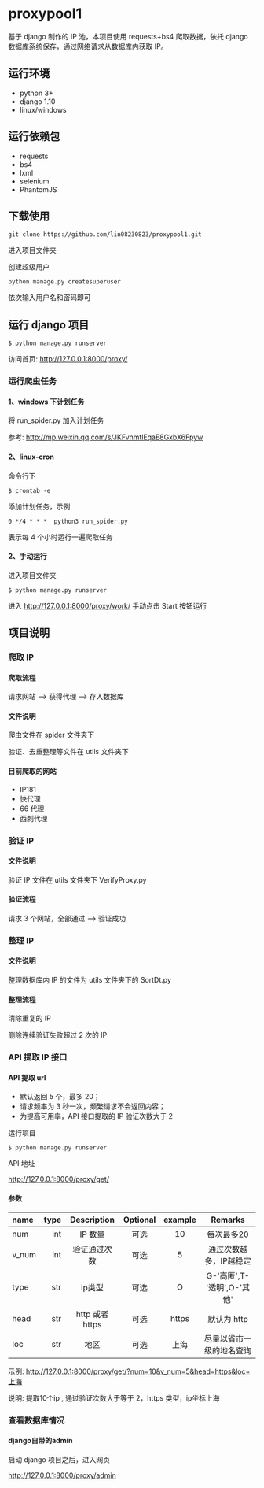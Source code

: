 # proxypool1

基于 django 制作的 IP 池，本项目使用 requests+bs4 爬取数据，依托 django 数据库系统保存，通过网络请求从数据库内获取 IP。

## 运行环境

- python 3+
- django 1.10
- linux/windows

## 运行依赖包

- requests
- bs4
- lxml
- selenium
- PhantomJS

## 下载使用

`git clone https://github.com/lin08230823/proxypool1.git`

进入项目文件夹

创建超级用户

`python manage.py createsuperuser`

依次输入用户名和密码即可

## 运行 django 项目

`$ python manage.py runserver`

访问首页: http://127.0.0.1:8000/proxy/

### 运行爬虫任务
#### 1、windows 下计划任务

将 run_spider.py 加入计划任务

参考: http://mp.weixin.qq.com/s/JKFvnmtlEqaE8GxbX6Fpyw

#### 2、linux-cron

命令行下

`$ crontab -e `

添加计划任务，示例

`0 */4 * * *  python3 run_spider.py`

表示每 4 个小时运行一遍爬取任务

#### 2、手动运行

进入项目文件夹

`$ python manage.py runserver`

进入 http://127.0.0.1:8000/proxy/work/
手动点击 Start 按钮运行


## 项目说明

### 爬取 IP

#### 爬取流程

请求网站 --> 获得代理 --> 存入数据库

#### 文件说明

爬虫文件在 spider 文件夹下

验证、去重整理等文件在 utils 文件夹下

#### 目前爬取的网站

- IP181
- 快代理
- 66 代理
- 西刺代理

### 验证 IP

#### 文件说明

验证 IP 文件在 utils 文件夹下 VerifyProxy.py

#### 验证流程

请求 3 个网站，全部通过 --> 验证成功

### 整理 IP

#### 文件说明

整理数据库内 IP 的文件为 utils 文件夹下的 SortDt.py

#### 整理流程

清除重复的 IP

删除连续验证失败超过 2 次的 IP
### API 提取 IP 接口

#### API 提取 url

- 默认返回 5 个，最多 20；
- 请求频率为 3 秒一次，频繁请求不会返回内容；
- 为提高可用率，API 接口提取的 IP 验证次数大于 2

运行项目

`$ python manage.py runserver`

API 地址

http://127.0.0.1:8000/proxy/get/



#### 参数

| name      | type | Description | Optional | example | Remarks |
| :-------- | --------:| :------: | :------: | :------: | :------: |
| num    |   int |  IP 数量  |   可选 |  10  |每次最多20  | 默认 5 个 |
| v_num    |   int |  验证通过次数  |   可选 |  5  |通过次数越多，IP越稳定|
| type    |   str |  ip类型  |   可选 |  O  |  G-'高匿',T-'透明',O-'其他'|
| head    |   str |  http 或者 https  |   可选 |  https  |  默认为 http|
| loc    |   str |  地区  |   可选 |  上海  |尽量以省市一级的地名查询  |

示例: http://127.0.0.1:8000/proxy/get/?num=10&v_num=5&head=https&loc=上海


说明: 提取10个ip , 通过验证次数大于等于 2，https 类型，ip坐标上海

### 查看数据库情况

#### django自带的admin

启动 django 项目之后，进入网页

http://127.0.0.1:8000/proxy/admin
